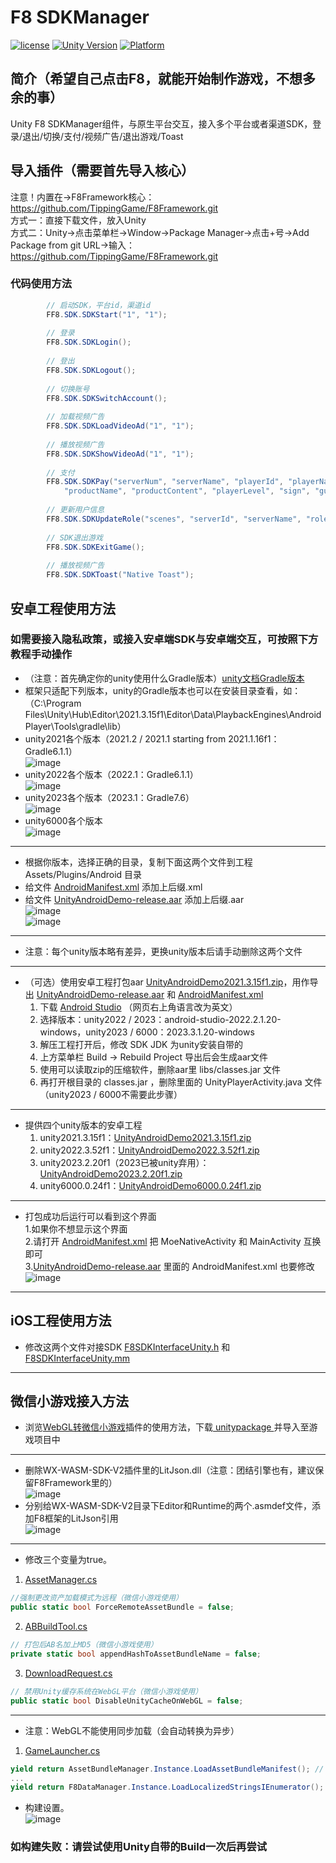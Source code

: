 # F8 SDKManager

[![license](http://img.shields.io/badge/license-MIT-green.svg)](https://opensource.org/licenses/MIT)
[![Unity Version](https://img.shields.io/badge/unity-2021.3.15f1-blue)](https://unity.com)
[![Platform](https://img.shields.io/badge/platform-Win%20%7C%20Android%20%7C%20iOS%20%7C%20Mac%20%7C%20Linux%20%7C%20WebGL-orange)]()

## 简介（希望自己点击F8，就能开始制作游戏，不想多余的事）
Unity F8 SDKManager组件，与原生平台交互，接入多个平台或者渠道SDK，登录/退出/切换/支付/视频广告/退出游戏/Toast

## 导入插件（需要首先导入核心）
注意！内置在->F8Framework核心：https://github.com/TippingGame/F8Framework.git  
方式一：直接下载文件，放入Unity  
方式二：Unity->点击菜单栏->Window->Package Manager->点击+号->Add Package from git URL->输入：https://github.com/TippingGame/F8Framework.git

### 代码使用方法
```C#
        // 启动SDK，平台id，渠道id
        FF8.SDK.SDKStart("1", "1");
        
        // 登录
        FF8.SDK.SDKLogin();
        
        // 登出
        FF8.SDK.SDKLogout();
        
        // 切换账号
        FF8.SDK.SDKSwitchAccount();
        
        // 加载视频广告
        FF8.SDK.SDKLoadVideoAd("1", "1");
        
        // 播放视频广告
        FF8.SDK.SDKShowVideoAd("1", "1");
        
        // 支付
        FF8.SDK.SDKPay("serverNum", "serverName", "playerId", "playerName", "amount", "extra", "orderId",
            "productName", "productContent", "playerLevel", "sign", "guid");
        
        // 更新用户信息
        FF8.SDK.SDKUpdateRole("scenes", "serverId", "serverName", "roleId", "roleName", "roleLeve", "roleCTime", "rolePower", "guid");
        
        // SDK退出游戏
        FF8.SDK.SDKExitGame();
        
        // 播放视频广告
        FF8.SDK.SDKToast("Native Toast");
```

## 安卓工程使用方法
### 如需要接入隐私政策，或接入安卓端SDK与安卓端交互，可按照下方教程手动操作

* （注意：首先确定你的unity使用什么Gradle版本）[unity文档Gradle版本](https://docs.unity3d.com/2021.3/Documentation/Manual/android-gradle-overview.html)
* 框架只适配下列版本，unity的Gradle版本也可以在安装目录查看，如：（C:\Program Files\Unity\Hub\Editor\2021.3.15f1\Editor\Data\PlaybackEngines\AndroidPlayer\Tools\gradle\lib）
* unity2021各个版本（2021.2 / 2021.1 starting from 2021.1.16f1：Gradle6.1.1）  
  ![image](https://tippinggame-1257018413.cos.ap-guangzhou.myqcloud.com/TippingGame/SDKManager/ui_20241120134318.png)  
* unity2022各个版本（2022.1：Gradle6.1.1）  
  ![image](https://tippinggame-1257018413.cos.ap-guangzhou.myqcloud.com/TippingGame/SDKManager/ui_20241120134325.png)  
* unity2023各个版本（2023.1：Gradle7.6）  
  ![image](https://tippinggame-1257018413.cos.ap-guangzhou.myqcloud.com/TippingGame/SDKManager/ui_20241121004145.png)  
* unity6000各个版本  
  ![image](https://tippinggame-1257018413.cos.ap-guangzhou.myqcloud.com/TippingGame/SDKManager/ui_20241120134329.png)  
------------------------------
* 根据你版本，选择正确的目录，复制下面这两个文件到工程 Assets/Plugins/Android 目录  
* 给文件 [AndroidManifest.xml](https://github.com/TippingGame/F8Framework/blob/main/Runtime/SDKManager/Plugins_Android/AndroidPJ2021/Gradle6.1.1/AndroidManifest) 添加上后缀.xml  
* 给文件 [UnityAndroidDemo-release.aar](https://github.com/TippingGame/F8Framework/blob/main/Runtime/SDKManager/Plugins_Android/AndroidPJ2021/Gradle6.1.1/UnityAndroidDemo-release) 添加上后缀.aar  
  ![image](https://tippinggame-1257018413.cos.ap-guangzhou.myqcloud.com/TippingGame/SDKManager/ui_20241120213148.png)  
  ![image](https://tippinggame-1257018413.cos.ap-guangzhou.myqcloud.com/TippingGame/SDKManager/ui_20241120213210.png)  
------------------------------
* 注意：每个unity版本略有差异，更换unity版本后请手动删除这两个文件
------------------------------
* （可选）使用安卓工程打包aar [UnityAndroidDemo2021.3.15f1.zip](https://github.com/TippingGame/F8Framework/blob/main/Runtime/SDKManager/Plugins_Android/AndroidPJ2021/UnityAndroidDemo2021.3.15f1.zip)，用作导出 [UnityAndroidDemo-release.aar](https://github.com/TippingGame/F8Framework/blob/main/Runtime/SDKManager/Plugins_Android/AndroidPJ2021/Gradle6.1.1/UnityAndroidDemo-release) 和 [AndroidManifest.xml](https://github.com/TippingGame/F8Framework/blob/main/Runtime/SDKManager/Plugins_Android/AndroidPJ2021/Gradle6.1.1/AndroidManifest)
  1. 下载 [Android Studio](https://developer.android.google.cn/studio/archive/) （网页右上角语言改为英文）
  2. 选择版本：unity2022 / 2023：android-studio-2022.2.1.20-windows，unity2023 / 6000：2023.3.1.20-windows
  3. 解压工程打开后，修改 SDK JDK 为unity安装自带的
  4. 上方菜单栏 Build -> Rebuild Project 导出后会生成aar文件
  5. 使用可以读取zip的压缩软件，删除aar里 libs/classes.jar 文件
  6. 再打开根目录的 classes.jar ，删除里面的 UnityPlayerActivity.java 文件（unity2023 / 6000不需要此步骤）
------------------------------

* 提供四个unity版本的安卓工程
  1. unity2021.3.15f1：[UnityAndroidDemo2021.3.15f1.zip](https://github.com/TippingGame/F8Framework/blob/main/Runtime/SDKManager/Plugins_Android/AndroidPJ2021/UnityAndroidDemo2021.3.15f1.zip)  
  2. unity2022.3.52f1：[UnityAndroidDemo2022.3.52f1.zip](https://github.com/TippingGame/F8Framework/blob/main/Runtime/SDKManager/Plugins_Android/AndroidPJ2022/UnityAndroidDemo2022.3.52f1.zip)  
  3. unity2023.2.20f1（2023已被unity弃用）：[UnityAndroidDemo2023.2.20f1.zip](https://github.com/TippingGame/F8Framework/blob/main/Runtime/SDKManager/Plugins_Android/AndroidPJ2023/UnityAndroidDemo2023.2.20f1.zip)
  4. unity6000.0.24f1：[UnityAndroidDemo6000.0.24f1.zip](https://github.com/TippingGame/F8Framework/blob/main/Runtime/SDKManager/Plugins_Android/AndroidPJ6000/UnityAndroidDemo6000.0.24f1.zip)  
------------------------------
* 打包成功后运行可以看到这个界面  
  1.如果你不想显示这个界面  
  2.请打开 [AndroidManifest.xml](https://github.com/TippingGame/F8Framework/blob/main/Runtime/SDKManager/Plugins_Android/AndroidPJ2021/AndroidManifest) 把 MoeNativeActivity 和 MainActivity 互换即可  
  3.[UnityAndroidDemo-release.aar](https://github.com/TippingGame/F8Framework/blob/main/Runtime/SDKManager/Plugins_Android/AndroidPJ2021/UnityAndroidDemo-release) 里面的 AndroidManifest.xml 也要修改  
  ![image](https://tippinggame-1257018413.cos.ap-guangzhou.myqcloud.com/TippingGame/SDKManager/ui_20241119233017.png)  
---

## iOS工程使用方法
* 修改这两个文件对接SDK [F8SDKInterfaceUnity.h](https://github.com/TippingGame/F8Framework/blob/main/Plugins/iOS/SDKManager/F8SDKInterfaceUnity.h) 和 [F8SDKInterfaceUnity.mm](https://github.com/TippingGame/F8Framework/blob/main/Plugins/iOS/SDKManager/F8SDKInterfaceUnity.mm)

---

## 微信小游戏接入方法
* 浏览[WebGL转微信小游戏](https://github.com/wechat-miniprogram/minigame-unity-webgl-transform)插件的使用方法，下载[ unitypackage ](https://game.weixin.qq.com/cgi-bin/gamewxagwasmsplitwap/getunityplugininfo?download=1)并导入至游戏项目中
---
* 删除WX-WASM-SDK-V2插件里的LitJson.dll（注意：团结引擎也有，建议保留F8Framework里的）  
  ![image](https://tippinggame-1257018413.cos.ap-guangzhou.myqcloud.com/TippingGame/SDKManager/ui_20240524000853.png)
* 分别给WX-WASM-SDK-V2目录下Editor和Runtime的两个.asmdef文件，添加F8框架的LitJson引用  
  ![image](https://tippinggame-1257018413.cos.ap-guangzhou.myqcloud.com/TippingGame/SDKManager/ui_20240524001621.png)
---
* 修改三个变量为true。
1. [AssetManager.cs](https://github.com/TippingGame/F8Framework/blob/main/Runtime/AssetManager/AssetManager.cs)
```C#
//强制更改资产加载模式为远程（微信小游戏使用）
public static bool ForceRemoteAssetBundle = false;
```
2. [ABBuildTool.cs](https://github.com/TippingGame/F8Framework/blob/main/Editor/AssetManager/ABBuildTool.cs)
```C#
// 打包后AB名加上MD5（微信小游戏使用）
private static bool appendHashToAssetBundleName = false;
```
3. [DownloadRequest.cs](https://github.com/TippingGame/F8Framework/blob/main/Runtime/AssetManager/DownloadRequest/DownloadRequest.cs)
```C#
// 禁用Unity缓存系统在WebGL平台（微信小游戏使用）
public static bool DisableUnityCacheOnWebGL = false;
```
---
* 注意：WebGL不能使用同步加载（会自动转换为异步）
1. [GameLauncher.cs](https://github.com/TippingGame/F8Framework/blob/main/Runtime/Launcher/GameLauncher.cs)
```C#
yield return AssetBundleManager.Instance.LoadAssetBundleManifest(); // WebGL专用
...
yield return F8DataManager.Instance.LoadLocalizedStringsIEnumerator(); // WebGL专用
```
* 构建设置。  
  ![image](https://tippinggame-1257018413.cos.ap-guangzhou.myqcloud.com/TippingGame/SDKManager/ui_20240329230924.png)

### 如构建失败：请尝试使用Unity自带的Build一次后再尝试
